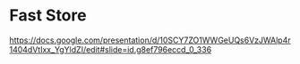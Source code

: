 # Fast Store

https://docs.google.com/presentation/d/10SCY7ZO1WWGeUQs6VzJWAlp4r1404dVtIxx_YgYldZI/edit#slide=id.g8ef796eccd_0_336

